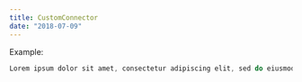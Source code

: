 ```yaml
---
title: CustomConnector
date: "2018-07-09"
---
```

Example:

```js
Lorem ipsum dolor sit amet, consectetur adipiscing elit, sed do eiusmod tempor incididunt ut labore et dolore magna aliqua
```


